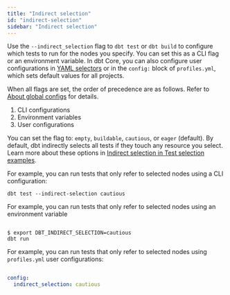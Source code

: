 ```yaml
---
title: "Indirect selection"
id: "indirect-selection"
sidebar: "Indirect selection"
---
```


Use the `--indirect_selection` flag to `dbt test` or `dbt build` to configure which tests to run for the nodes you specify. You can set this as a CLI flag or an environment variable. In dbt Core, you can also configure user configurations in [YAML selectors](/reference/node-selection/yaml-selectors) or in the `config:` block of `profiles.yml`, which sets default values for all projects.

When all flags are set, the order of precedence are as follows. Refer to [About global configs](/reference/global-configs/about-global-configs) for details.

1. CLI configurations
1. Environment variables
1. User configurations

You can set the flag to: `empty`, `buildable`, `cautious`, or `eager` (default). By default, dbt indirectly selects all tests if they touch any resource you select. Learn more about these options in [Indirect selection in Test selection examples](/reference/node-selection/test-selection-examples?indirect-selection-mode=empty#indirect-selection).

For example, you can run tests that only refer to selected nodes using a CLI configuration:

<File name='Usage'>

```shell
dbt test --indirect-selection cautious
```

</File>

For example, you can run tests that only refer to selected nodes using an environment variable

<File name='Env var'>

```text

$ export DBT_INDIRECT_SELECTION=cautious
dbt run

```

</File>

For example, you can run tests that only refer to selected nodes using `profiles.yml` user configurations:

<File name='profiles.yml'>

```yaml

config:
  indirect_selection: cautious

```

</File>


